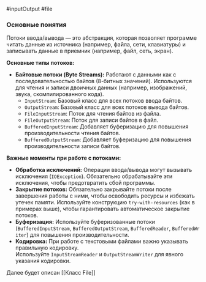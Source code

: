 #inputOutput #file 
### Основные понятия

Потоки ввода/вывода — это абстракция, которая позволяет программе читать данные из источника (например, файла, сети, клавиатуры) и записывать данные в приемник (например, файл, сеть, экран).

**Основные типы потоков:**

- **Байтовые потоки (Byte Streams):** Работают с данными как с последовательностью байтов (8-битных значений). Используются для чтения и записи двоичных данных (например, изображений, звука, скомпилированного кода).
    - `InputStream`: Базовый класс для всех потоков ввода байтов.
    - `OutputStream`: Базовый класс для всех потоков вывода байтов.
    - `FileInputStream`: Поток для чтения байтов из файла.
    - `FileOutputStream`: Поток для записи байтов в файл.
    - `BufferedInputStream`: Добавляет буферизацию для повышения производительности чтения байтов.
    - `BufferedOutputStream`: Добавляет буферизацию для повышения производительности записи байтов.

**Важные моменты при работе с потоками:**

- **Обработка исключений:** Операции ввода/вывода могут вызывать исключения (`IOException`). Обязательно обрабатывайте эти исключения, чтобы предотвратить сбой программы.
- **Закрытие потоков:** Обязательно закрывайте потоки после завершения работы с ними, чтобы освободить ресурсы и избежать утечек памяти. Используйте конструкцию `try-with-resources` (как в примерах выше), чтобы гарантировать автоматическое закрытие потоков.
- **Буферизация:** Используйте буферизованные потоки (`BufferedInputStream`, `BufferedOutputStream`, `BufferedReader`, `BufferedWriter`) для повышения производительности.
- **Кодировка:** При работе с текстовыми файлами важно указывать правильную кодировку. Используйте `InputStreamReader` и `OutputStreamWriter` для явного указания кодировки.

Далее будет описан [[Класс File]]


